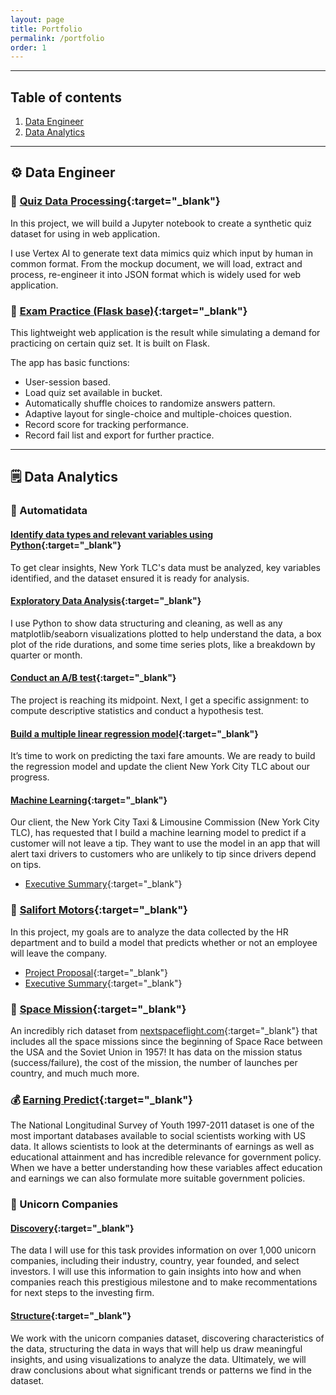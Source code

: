 ```yaml
---
layout: page
title: Portfolio
permalink: /portfolio
order: 1
---
```


---

## Table of contents

1. [Data Engineer](#-data-engineer)
2. [Data Analytics](#-data-analytics)

---

## ⚙️ Data Engineer

### 🤖 [Quiz Data Processing](https://github.com/linhnde/quiz-data-processing){:target="_blank"}

In this project, we will build a Jupyter notebook to create a synthetic quiz dataset for using in web application.

I use Vertex AI to generate text data mimics quiz which input by human in common format. From the mockup document, we will load, extract and process, re-engineer it into JSON format which is widely used for web application.

### 🧐 [Exam Practice (Flask base)](https://github.com/linhnde/exam-practice-flask){:target="_blank"}

This lightweight web application is the result while simulating a demand for practicing on certain quiz set.
It is built on Flask.

The app has basic functions:
* User-session based.
* Load quiz set available in bucket.
* Automatically shuffle choices to randomize answers pattern.
* Adaptive layout for single-choice and multiple-choices question.
* Record score for tracking performance.
* Record fail list and export for further practice.

---

## 🗒 Data Analytics

### 🚖 Automatidata

#### [Identify data types and relevant variables using Python](https://github.com/linhnde/data-analytics-portfolio/blob/main/automatidata_1_start_python.ipynb){:target="_blank"}
To get clear insights, New York TLC's data must be analyzed, key variables identified, and the dataset ensured it is ready for analysis.

#### [Exploratory Data Analysis](https://github.com/linhnde/data-analytics-portfolio/blob/main/automatidata_2_eda.ipynb){:target="_blank"}
I use Python to show data structuring and cleaning, as well as any matplotlib/seaborn visualizations plotted to help understand the data, a box plot of the ride durations, and some time series plots, like a breakdown by quarter or month.

#### [Conduct an A/B test](https://github.com/linhnde/data-analytics-portfolio/blob/main/automatidata_3_statistics.ipynb){:target="_blank"}
The project is reaching its midpoint. Next, I get a specific assignment: to compute descriptive statistics and conduct a hypothesis test.

#### [Build a multiple linear regression model](https://github.com/linhnde/data-analytics-portfolio/blob/main/automatidata_4_regression_analysis.ipynb){:target="_blank"}
It’s time to work on predicting the taxi fare amounts. We are ready to build the regression model and update the client New York City TLC about our progress.

#### [Machine Learning](https://github.com/linhnde/data-analytics-portfolio/blob/main/automatidata_5_machine_learning.ipynb){:target="_blank"}
Our client, the New York City Taxi & Limousine Commission (New York City TLC), has requested that I build a machine learning model to predict if a customer will not leave a tip. They want to use the model in an app that will alert taxi drivers to customers who are unlikely to tip since drivers depend on tips.
* [Executive Summary](https://github.com/linhnde/data-analytics-portfolio/blob/main/automatidata_executive-summary.pdf){:target="_blank"}

### 👔 [Salifort Motors](https://github.com/linhnde/data-analytics-portfolio/blob/main/salifort_motors.ipynb){:target="_blank"}
In this project, my goals are to analyze the data collected by the HR department and to build a model that predicts whether or not an employee will leave the company.
* [Project Proposal](https://github.com/linhnde/data-analytics-portfolio/blob/main/salifort-motors_project-proposal.pdf){:target="_blank"}
* [Executive Summary](https://github.com/linhnde/data-analytics-portfolio/blob/main/salifort-motors_executive-summary.pdf){:target="_blank"}

### 🚀 [Space Mission](https://github.com/linhnde/data-analytics-portfolio/blob/main/space_mission.ipynb){:target="_blank"}
An incredibly rich dataset from [nextspaceflight.com](https://nextspaceflight.com/launches/){:target="_blank"} that includes all the space missions since the beginning of Space Race between the USA and the Soviet Union in 1957! It has data on the mission status (success/failure), the cost of the mission, the number of launches per country, and much much more.

### 💰 [Earning Predict](https://github.com/linhnde/data-analytics-portfolio/blob/main/earning_predict.ipynb){:target="_blank"}
The National Longitudinal Survey of Youth 1997-2011 dataset is one of the most important databases available to social scientists working with US data.
It allows scientists to look at the determinants of earnings as well as educational attainment and has incredible relevance for government policy.
When we have a better understanding how these variables affect education and earnings we can also formulate more suitable government policies.

###  🦄 Unicorn Companies
#### [Discovery](https://github.com/linhnde/data-analytics-portfolio/blob/main/unicorn_companies_discovery.ipynb){:target="_blank"}
The data I will use for this task provides information on over 1,000 unicorn companies, including their industry, country, year founded, and select investors. I will use this information to gain insights into how and when companies reach this prestigious milestone and to make recommentations for next steps to the investing firm.

#### [Structure](https://github.com/linhnde/data-analytics-portfolio/blob/main/unicorn_companies_structure.ipynb){:target="_blank"}
We work with the unicorn companies dataset, discovering characteristics of the data, structuring the data in ways that will help us draw meaningful insights, and using visualizations to analyze the data. Ultimately, we will draw conclusions about what significant trends or patterns we find in the dataset.
